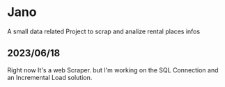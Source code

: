 # Jano
A small data related Project to scrap and analize rental places infos

## 2023/06/18
Right now It's a web Scraper. but I'm working on the SQL Connection and an Incremental Load solution.
